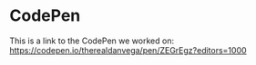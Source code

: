# CodePen

This is a link to the CodePen we worked on: https://codepen.io/therealdanvega/pen/ZEGrEgz?editors=1000
